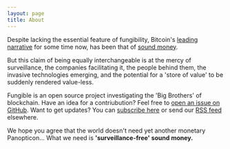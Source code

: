 ```yaml
---
layout: page
title: About
---
```


Despite lacking the essential feature of fungibility, Bitcoin's [leading narrative](https://medium.com/@nic__carter/visions-of-bitcoin-4b7b7cbcd24c) for some time now, has been that of [sound money](https://en.wikipedia.org/wiki/Hard_currency). 

But this claim of being equally interchangeable is at the mercy of surveillance, the companies facilitating it, the people behind them, the invasive technologies emerging, and the potential for a 'store of value' to be suddenly rendered value-less.   

Fungible is an open source project investigating the 'Big Brothers' of blockchain. Have an idea for a contriubution? Feel free to [open an issue on GitHub](https://github.com/satoshua/fungible/issues/new). Want to get updates? You can [subscribe here](https://rssmailer.app/s/fungible) or send our [RSS feed](https://fungible.cc/atom.xml) elsewhere. 

We hope you agree that the world doesn't need yet another monetary Panopticon... What we need is **'surveillance-free' sound money.**
